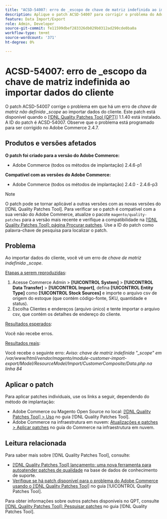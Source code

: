 ```yaml
---
title: "ACSD-54007: erro de _escopo de chave de matriz indefinida ao importar dados do cliente"
description: Aplique o patch ACSD-54007 para corrigir o problema do Adobe Commerce em que um erro de _escopo de chave de matriz indefinida é exibido ao importar dados do cliente.
feature: Data Import/Export
role: Admin, Developer
source-git-commit: fe11599dbef283326db029b0312ad290cde0ba0a
workflow-type: tm+mt
source-wordcount: '371'
ht-degree: 0%

---
```


# ACSD-54007: erro de _escopo da chave de matriz indefinida ao importar dados do cliente

O patch ACSD-54007 corrige o problema em que há um erro de *chave de matriz não definida _scope* ao importar dados do cliente. Este patch está disponível quando o [[!DNL Quality Patches Tool (QPT)]](https://experienceleague.adobe.com/en/docs/commerce-knowledge-base/kb/announcements/commerce-announcements/magento-quality-patches-released-new-tool-to-self-serve-quality-patches) 1.1.40 está instalado. A ID do patch é ACSD-54007. Observe que o problema está programado para ser corrigido no Adobe Commerce 2.4.7.

## Produtos e versões afetados

**O patch foi criado para a versão do Adobe Commerce:**

* Adobe Commerce (todos os métodos de implantação) 2.4.6-p1

**Compatível com as versões do Adobe Commerce:**

* Adobe Commerce (todos os métodos de implantação) 2.4.0 - 2.4.6-p3

>[!NOTE]
>
>O patch pode se tornar aplicável a outras versões com as novas versões do [!DNL Quality Patches Tool]. Para verificar se o patch é compatível com a sua versão do Adobe Commerce, atualize o pacote `magento/quality-patches` para a versão mais recente e verifique a compatibilidade na [[!DNL Quality Patches Tool]: página Procurar patches](https://experienceleague.adobe.com/tools/commerce-quality-patches/index.html). Use a ID do patch como palavra-chave de pesquisa para localizar o patch.

## Problema

Ao importar dados do cliente, você vê um erro de *chave de matriz indefinida _scope*.

<u>Etapas a serem reproduzidas</u>:

1. Acesse Commerce Admin > **[!UICONTROL System]** > **[!UICONTROL Data Transfer]** > **[!UICONTROL Import]**, defina **[!UICONTROL Entity Type]** como **[!UICONTROL Stock Sources]** e importe o arquivo csv de origem do estoque (que contém código-fonte, SKU, quantidade e status).
1. Escolha Clientes e endereços (arquivo único) e tente importar o arquivo csv, que contém os detalhes de endereço do cliente.

<u>Resultados esperados</u>:

Você não recebe erros.

<u>Resultados reais</u>:

Você recebe o seguinte erro: *Aviso: chave de matriz indefinida &quot;_scope&quot; em /var/www/html/vendor/magento/module-customer-import-export/Model/ResourceModel/Import/CustomerComposite/Data.php na linha 84*

## Aplicar o patch

Para aplicar patches individuais, use os links a seguir, dependendo do método de implantação:

* Adobe Commerce ou Magento Open Source no local: [[!DNL Quality Patches Tool] > Uso](/help/tools/quality-patches-tool/usage.md) no guia [!DNL Quality Patches Tool].
* Adobe Commerce na infraestrutura em nuvem: [Atualizações e patches > Aplicar patches](https://experienceleague.adobe.com/docs/commerce-cloud-service/user-guide/develop/upgrade/apply-patches.html) no guia do Commerce na infraestrutura em nuvem.

## Leitura relacionada

Para saber mais sobre [!DNL Quality Patches Tool], consulte:

* [[!DNL Quality Patches Tool] lançamento: uma nova ferramenta para autoatender patches de qualidade](https://experienceleague.adobe.com/en/docs/commerce-knowledge-base/kb/announcements/commerce-announcements/magento-quality-patches-released-new-tool-to-self-serve-quality-patches) na base de dados de conhecimento de suporte.
* [Verifique se há patch disponível para o problema do Adobe Commerce usando o  [!DNL Quality Patches Tool]](/help/tools/quality-patches-tool/patches-available-in-qpt/check-patch-for-magento-issue-with-magento-quality-patches.md) no guia [!UICONTROL Quality Patches Tool].


Para obter informações sobre outros patches disponíveis no QPT, consulte [[!DNL Quality Patches Tool]: Pesquisar patches](https://experienceleague.adobe.com/tools/commerce-quality-patches/index.html) no guia [!DNL Quality Patches Tool].
